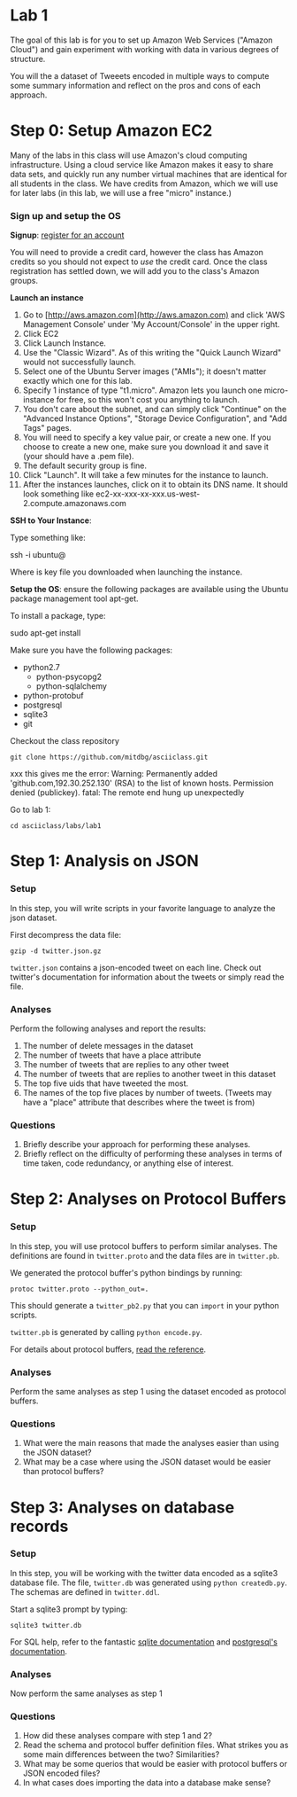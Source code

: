 # Lab 1

The goal of this lab is for you to set up Amazon Web Services ("Amazon
Cloud") and gain experiment with working with data in various degrees
of structure.

You will the a dataset of Tweeets encoded in multiple ways to compute
some summary information and reflect on the pros and cons of each
approach.


# Step 0: Setup Amazon EC2

Many of the labs in this class will use Amazon's cloud computing infrastructure.
Using a cloud service like Amazon makes it easy to share data sets, and quickly run any number virtual machines that 
are identical for all students in the class.
We have credits from Amazon, which we will use for later labs (in this lab, we will use a free "micro" instance.)

### Sign up and setup the OS

**Signup**: [register for an account](https://aws-portal.amazon.com/gp/aws/developer/registration/index.html)

You will need to provide a credit card, however the class has Amazon credits so
you should not expect to _use_ the credit card.  Once the class registration has 
settled down, we will add you to the class's Amazon groups.

**Launch an instance**

1. Go to [http://aws.amazon.com](http://aws.amazon.com) and click 'AWS Management Console' under 'My Account/Console' 
in the upper right.  
1. Click EC2
1. Click Launch Instance.  
1. Use the "Classic Wizard". As of this writing the "Quick Launch Wizard" would not successfully launch.
1. Select one of the Ubuntu Server images ("AMIs"); it doesn't matter exactly which one for this lab.
1. Specify 1 instance of type "t1.micro". Amazon lets you launch one micro-instance for free, so this won't cost you anything to launch.  
1. You don't care about the subnet, and can simply click "Continue" on the "Advanced Instance Options", "Storage Device Configuration", and "Add Tags" pages.
1. You will need to specify a key value pair, or create a new one.  If you choose to create a new one, make sure you download it and save it (your should have a .pem file).
1. The default security group is fine.
1. Click "Launch".  It will take a few minutes for the instance to launch.
1. After the instances launches, click on it to obtain its DNS name.  It should look something like ec2-xx-xxx-xx-xxx.us-west-2.compute.amazonaws.com

**SSH to Your Instance**: 

Type something like:

ssh -i <PEM FILE> ubuntu@<public address>

Where <PEM FILE> is key file you downloaded when launching the instance.

**Setup the OS**: ensure the following packages are available using the Ubuntu package management tool apt-get.  

To install a package, type:

sudo apt-get install <packagename>

Make sure you have the following packages:

* python2.7
  * python-psycopg2
  * python-sqlalchemy
* python-protobuf
* postgresql
* sqlite3
* git

Checkout the class repository

    git clone https://github.com/mitdbg/asciiclass.git


xxx this gives me the error:
Warning: Permanently added 'github.com,192.30.252.130' (RSA) to the list of known hosts.
Permission denied (publickey).
fatal: The remote end hung up unexpectedly


Go to lab 1:

    cd asciiclass/labs/lab1


# Step 1: Analysis on JSON

### Setup

In this step, you will write scripts in your favorite language to analyze the json dataset.  

First decompress the data file:

    gzip -d twitter.json.gz

`twitter.json` contains a json-encoded tweet on each line.  Check out twitter's documentation for information about the tweets or simply read the file.

### Analyses

Perform the following analyses and report the results:

1. The number of delete messages in the dataset
2. The number of tweets that have a place attribute
2. The number of tweets that are replies to any other tweet
3. The number of tweets that are replies to another tweet in this dataset
4. The top five uids that have tweeted the most.
3. The names of the top five places by number of tweets.  (Tweets may have a "place" attribute that describes where the tweet is from)

### Questions

1. Briefly describe your approach for performing these analyses.
1. Briefly reflect on the difficulty of performing these analyses in terms of time taken, code redundancy, or anything else of interest.

# Step 2: Analyses on Protocol Buffers

### Setup

In this step, you will use protocol buffers to perform similar analyses.  The definitions are found in `twitter.proto` and the data files are in `twitter.pb`.  

We generated the protocol buffer's python bindings by running:

    protoc twitter.proto --python_out=.
    
This should generate a `twitter_pb2.py` that you can `import` in your python scripts.

`twitter.pb` is generated by calling `python encode.py`.

For details about protocol buffers, [read the reference](https://developers.google.com/protocol-buffers/docs/reference/overview).


### Analyses

Perform the same analyses as step 1 using the dataset encoded as protocol buffers.



### Questions

1. What were the main reasons that made the analyses easier than using
   the JSON dataset?
2. What may be a case where using the JSON dataset would be easier than protocol buffers?

# Step 3: Analyses on database records

### Setup

In this step, you will be working with the twitter data encoded as a
sqlite3 database file.  The file, `twitter.db` was generated using `python createdb.py`.
The schemas are defined in `twitter.ddl`.

Start a sqlite3 prompt by typing:

    sqlite3 twitter.db

For SQL help, refer to the fantastic [sqlite documentation](http://www.sqlite.org/docs.html)
and [postgresql's documentation](http://www.postgresql.org/docs/).

### Analyses

Now perform the same analyses as step 1

### Questions

1. How did these analyses compare with step 1 and 2?
2. Read the schema and protocol buffer definition files.  What strikes you as some main
   differences between the two?  Similarities?
3. What may be some querios that would be easier with protocol buffers or JSON encoded files?
4. In what cases does importing the data into a database make sense?

